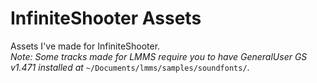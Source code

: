 InfiniteShooter Assets
======================
Assets I've made for InfiniteShooter.  
*Note: Some tracks made for LMMS require you to have GeneralUser GS v1.471 installed at* `~/Documents/lmms/samples/soundfonts/`.
